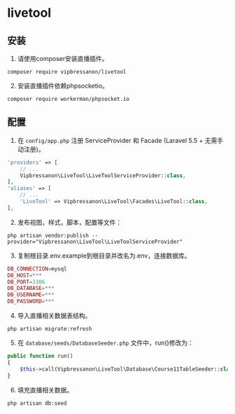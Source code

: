 # livetool

## 安装

1. 请使用composer安装直播插件。

```shell
composer require vipbressanon/livetool
```

2. 安装直播插件依赖phpsocketio。

```shell
composer require workerman/phpsocket.io
```

## 配置

1. 在 `config/app.php` 注册 ServiceProvider 和 Facade (Laravel 5.5 + 无需手动注册)。
```php
'providers' => [
    // ...
    Vipbressanon\LiveTool\LiveToolServiceProvider::class,
],
'aliases' => [
    // ...
    'LiveTool' => Vipbressanon\LiveTool\Facades\LiveTool::class,
],
```

2. 发布视图，样式，脚本，配置等文件：
```shell
php artisan vendor:publish --provider="Vipbressanon\LiveTool\LiveToolServiceProvider"
```

3. 复制根目录.env.example到根目录并改名为.env，连接数据库。
```php
DB_CONNECTION=mysql
DB_HOST=***
DB_PORT=3306
DB_DATABASE=***
DB_USERNAME=***
DB_PASSWORD=***
```

4. 导入直播相关数据表结构。
```shell
php artisan migrate:refresh
```

5. 在 `database/seeds/DatabaseSeeder.php` 文件中，run()修改为：
```php
public function run()
{
    $this->call(Vipbressanon\LiveTool\Database\Course11TableSeeder::class);
}
```

6. 填充直播相关数据。
```shell
php artisan db:seed
```
